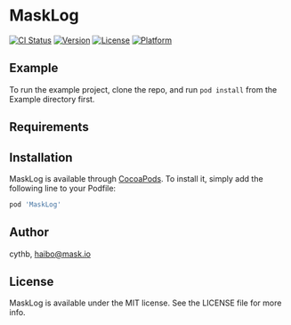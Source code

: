 # MaskLog

[![CI Status](https://img.shields.io/travis/cythb/MaskLog.svg?style=flat)](https://travis-ci.org/cythb/MaskLog)
[![Version](https://img.shields.io/cocoapods/v/MaskLog.svg?style=flat)](https://cocoapods.org/pods/MaskLog)
[![License](https://img.shields.io/cocoapods/l/MaskLog.svg?style=flat)](https://cocoapods.org/pods/MaskLog)
[![Platform](https://img.shields.io/cocoapods/p/MaskLog.svg?style=flat)](https://cocoapods.org/pods/MaskLog)

## Example

To run the example project, clone the repo, and run `pod install` from the Example directory first.

## Requirements

## Installation

MaskLog is available through [CocoaPods](https://cocoapods.org). To install
it, simply add the following line to your Podfile:

```ruby
pod 'MaskLog'
```

## Author

cythb, haibo@mask.io

## License

MaskLog is available under the MIT license. See the LICENSE file for more info.
